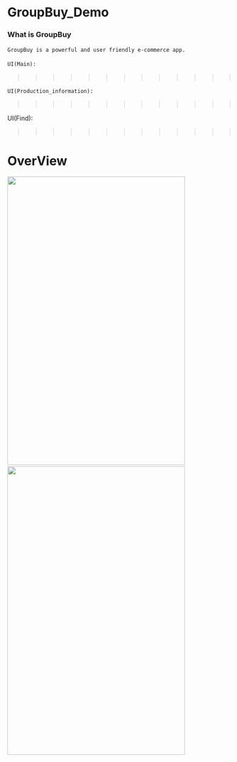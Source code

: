 # GroupBuy_Demo
### What is GroupBuy
    GroupBuy is a powerful and user friendly e-commerce app.
    
    UI(Main):
>>>>>>>>>>>>>![](https://github.com/niconicocbf/GroupBuy_Demo/blob/master/res/raw/Screenshot_20180212-152014.jpg?raw=true=100x20)



    UI(Production_information):
>>>>>>>>>>>>>![](https://github.com/niconicocbf/GroupBuy_Demo/blob/master/res/raw/Screenshot_20180212-152101.jpg?raw=true=100x20)



UI(Find):
>>>>>>>>>>>>>![](https://github.com/niconicocbf/GroupBuy_Demo/blob/master/res/raw/Screenshot_20180212-152002.jpg?raw=true=100x20)

# OverView
<img width="400" height="650" src="https://raw.githubusercontent.com/niconicocbf/GroupBuy_Demo/master/res/raw/group_main.gif" />
<img width="400" height="650" src="https://raw.githubusercontent.com/niconicocbf/GroupBuy_Demo/master/res/raw/groupbuy_tow.gif" />




